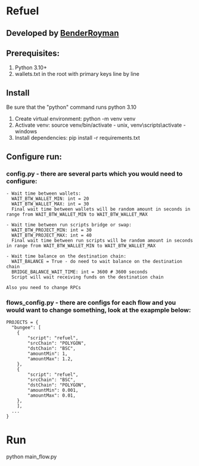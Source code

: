 # Refuel
## Developed by [BenderRoyman](https://t.me/BenderRoyman)

## Prerequisites:
  1. Python 3.10+
  2. wallets.txt in the root with primary keys line by line

## Install
  Be sure that the "python" command runs python 3.10
  1. Create virtual environment: python -m venv venv
  2. Activate venv: source venv/bin/activate - unix, venv\scripts\activate - windows
  3. Install dependencies: pip install -r requirements.txt

## Configure run:
  ### config.py - there are several parts which you would need to configure:

    - Wait time between wallets:
      WAIT_BTW_WALLET_MIN: int = 20
      WAIT_BTW_WALLET_MAX: int = 30
      Final wait time between wallets will be random amount in seconds in range from WAIT_BTW_WALLET_MIN to WAIT_BTW_WALLET_MAX

    - Wait time between run scripts bridge or swap:
      WAIT_BTW_PROJECT_MIN: int = 30
      WAIT_BTW_PROJECT_MAX: int = 40
      Final wait time between run scripts will be random amount in seconds in range from WAIT_BTW_WALLET_MIN to WAIT_BTW_WALLET_MAX

    - Wait time balance on the destination chain:
      WAIT_BALANCE = True - do need to wait balance on the destination chain
      BRIDGE_BALANCE_WAIT_TIME: int = 3600 # 3600 seconds
      Script will wait receiving funds on the destination chain

    Also you need to change RPCs
  ### flows_config.py - there are configs for each flow and you would want to change something, look at the exapmple below:

    PROJECTS = {
      "bungee": [
        {
            "script": "refuel",
            "srcChain": "POLYGON",
            "dstChain": "BSC",
            "amountMin": 1,
            "amountMax": 1.2,
        },
        {
            "script": "refuel",
            "srcChain": "BSC",
            "dstChain": "POLYGON",
            "amountMin": 0.001,
            "amountMax": 0.01,
        },
        ],
      ...
    }

# Run
  python main_flow.py
